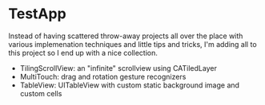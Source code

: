 TestApp
=======

Instead of having scattered throw-away projects all over the place with various implemenation techniques and little tips and tricks, I'm adding all to this project so I end up with a nice collection.

* TilingScrollView: an "infinite" scrollview using CATiledLayer
* MultiTouch: drag and rotation gesture recognizers
* TableView: UITableView with custom static background image and custom cells
